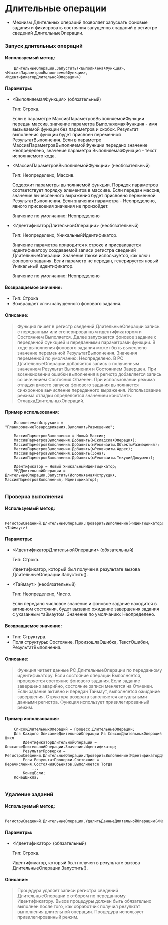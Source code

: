
# Длительные операции

* Мехнизм Длительных операций позволяет запускать фоновые задания и фикисровать состояния запущенных заданий в регистре сведений ДлительныеОперации.

### Запуск длительных операций

#### Используемый метод: 

```bsl
    ДлительныеОперации.Запустить(<ВыполняемаяФункция>, <МассивПараметровВыполняемойФункции>, <ИдентификаторДлительнойОперации>)
```

#### Параметры:

* <ВыполняемаяФункция> (обязательный)

	Тип: Строка. 

	Если в параметре МассивПараметровВыполняемойФункции передан массив, значение параметра ВыполняемаяФункция - имя вызываемой функции без параметров и скобок. Результат выполнения функции будет присвоен переменной РезультатВыполнения. Если в параметре МассивПараметровВыполняемойФункции передано значение Неопределено, значение параметра ВыполняемаяФункция - текст исполняемого кода.

* <МассивПараметровВыполняемойФункции> (необязательный)

	Тип: Неопределено, Массив.

	Содержит параметры выполняемой функции. Порядок параметров соответствует порядку элементов в массиве. Если передан массив, значение вычесленного выражения будет присвоено переменной РезультатВыполнения. Если значения параметра - Неопределено, явного присвоения значения не произойдет. 

	Значение по умолчанию: Неопределено

* <ИдентификаторДлительнойОперации> (необязательный)

	Тип: Неопределено, УникальныйИдентификатор.

	Значение параметра приводится к строке и присваивается идентификатору создаваемой записи регистра сведений ДлительныеОперации. Значение также используется, как ключ фонового задания. Если параметр не передан, генерируется новый Уникальный идентификатор.
	
	Значение по умолчанию: Неопределено

####  Возвращаемое значение:

* Тип: Строка
* Возвращает ключ запущенного фонового задания.

#### Описание:

>Функция пишет в регистр сведений ДлительныеОперации запись с переданным или сгенерированным идентификатором и Состоянием Выполяется. Далее запускается фоновое задание с переданной функцией и переданными параметрами функции. В ходе выполнения фонового задания может быть вычеслено значение переменной РезультатВыполнения. Значения переменной по умолчанию: Неопределено. В РС ДлительныеОперации добаляется запись с полученным значением Результат Выполнения и Состоянием Завершен. При возникновении ошибки выполнения в регистр добавляется запись со значением Состояния Отменен. При использовании режима отладки вместо запуска фонового задания выполняется синхронное вычисление переданного выражения. Использование режима отладки определяется значениеи константы ОтладкаДлительныхОпераций.

#### Пример использования:

```bsl
	ИсполняемаяИструкция = "ПланированиеТовародвижения.ВыполнитьРазмещение"; 
		
	МассивПарметровВыполнения = Новый Массив;
	МассивПарметровВыполнения.Добавить(мСкладскаяОперация);
	МассивПарметровВыполнения.Добавить(мРеквизиты.ОбъектыРазмещения);
	МассивПарметровВыполнения.Добавить(мРеквизиты.Адрес);
	МассивПарметровВыполнения.Добавить(Зона); 
	МассивПарметровВыполнения.Добавить(мРеквизиты.ТекущийДокумент); 

	Идентификатор = Новый УникальныйИдентификатор;
	УИДДлительнойОперации = ДлительныеОперации.Запустить(ИсполняемаяИструкция, МассивПарметровВыполнения, Идентификатор);
	
```
		
### Проверка выполнения 

#### Используемый метод: 

```bsl
    РегистрыСведений.ДлительныеОперации.ПроверитьВыполнение(<ИдентификаторДлительнойОперации>, <Таймаут>)
```

#### Параметры:

* <ИдентификаторДлительнойОперации> (обязательный)

	 Тип: Строка. 

	 Идентификатор, который был получен в результате вызова ДлительныеОперации.Запустить().

* <Таймаут> (необязательный)

 	Тип: Неопределено, Число.
 
 	Если передано числовое значение и фоновое задание находится в активном состоянии, будет вызвано ожидание завершения задания с указанным таймаутом.
	Значение по умолчанию: Неопределено.

#### Возвращаемое значение:

* Тип: Структура.
* Поля структуры: Состояние, ПроизошлаОшибка, ТекстОшибки, РезультатВыполнения.

#### Описание: 

>Функция читает данные РС ДлительныеОперации по переданному идентификатору. Если состояние операции Выполняется, проверяется состояние фонового задания. Если задание завершено аварийно, состояние записи меняется на Отменен. Если задание активно и передан Таймаут, выполняется ожидание завершения. Структура возврата заполняется актуальными данными регистра. Функция использует привилегированный режим.

#### Пример использования:

```bsl
	СписокДлительныхОпераций = Процесс.ДлительныеОперации;
	Для Каждого ОписаниеДлительнойОперации Из СписокДлительныхОпераций Цикл
		ИдентификаторДлительнойОперации = ОписаниеДлительнойОперации.Значение.Идентификатор;
		РезультатПроверки = РегистрыСведений.ДлительныеОперации.ПроверитьВыполнение(ИдентификаторДлительнойОперации);
		Если РезультатПроверки.Состояние = Перечисления.СостоянияОбъектов.Выполняется Тогда
			...
		КонецЕсли;
	КонецЦикла; 
	
```

### Удаление заданий

#### Используемый метод: 

```bsl
    РегистрыСведений.ДлительныеОперации.УдалитьДанныеДлительнойОперации(<Идентификатор>)
```
#### Параметры:

* <Идентификатор> (обязательный)

	 Тип: Строка. 

	 Идентификатор, который был получен в результате вызова ДлительныеОперации.Запустить().

#### Описание: 

>Процедура удаляет записи регистра сведений ДлительныеОперации с отбором по переданному Идентификатору. Вызов процедуры должен быть обязательно выполнен после того, как обработчик получил результат выполнения длительной операции. Процедура использует привилегированный режим.